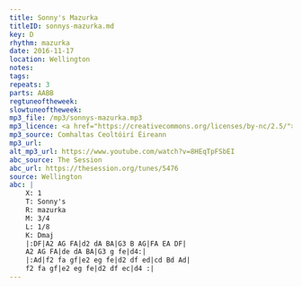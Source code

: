 ```yaml
---
title: Sonny's Mazurka
titleID: sonnys-mazurka.md
key: D
rhythm: mazurka
date: 2016-11-17
location: Wellington
notes:
tags: 
repeats: 3 
parts: AABB 
regtuneoftheweek:
slowtuneoftheweek:
mp3_file: /mp3/sonnys-mazurka.mp3
mp3_licence: <a href="https://creativecommons.org/licenses/by-nc/2.5/">CC-BY-NC-2.5</a>
mp3_source: Comhaltas Ceoltóirí Éireann
mp3_url: 
alt_mp3_url: https://www.youtube.com/watch?v=8HEqTpFSbEI
abc_source: The Session
abc_url: https://thesession.org/tunes/5476
source: Wellington
abc: |
    X: 1
    T: Sonny's
    R: mazurka
    M: 3/4
    L: 1/8
    K: Dmaj
    |:DF|A2 AG FA|d2 dA BA|G3 B AG|FA EA DF|
    A2 AG FA|de dA BA|G3 g fe|d4:|
    |:Ad|f2 fa gf|e2 eg fe|d2 df ed|cd Bd Ad|
    f2 fa gf|e2 eg fe|d2 df ec|d4 :|
---
```

